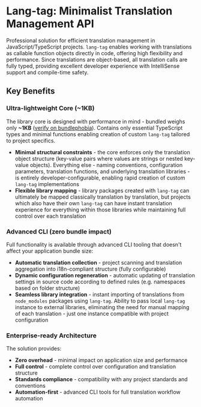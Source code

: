 # Lang-tag: Minimalist Translation Management API

Professional solution for efficient translation management in JavaScript/TypeScript projects. `lang-tag` enables working with translations as callable function objects directly in code, offering high flexibility and performance. Since translations are object-based, all translation calls are fully typed, providing excellent developer experience with IntelliSense support and compile-time safety.

## Key Benefits

### Ultra-lightweight Core (~1KB)

The library core is designed with performance in mind - bundled weighs only **~1KB** ([verify on bundlephobia](https://bundlephobia.com/package/lang-tag)). Contains only essential TypeScript types and minimal functions enabling creation of custom `lang-tag` tailored to project specifics.

- **Minimal structural constraints** - the core enforces only the translation object structure (key-value pairs where values are strings or nested key-value objects). Everything else - naming conventions, configuration parameters, translation functions, and underlying translation libraries - is entirely developer-configurable, enabling rapid creation of custom `lang-tag` implementations
- **Flexible library mapping** - library packages created with `lang-tag` can ultimately be mapped classically translation by translation, but projects which also have their own `lang-tag` can have instant translation experience for everything within those libraries while maintaining full control over each translation

### Advanced CLI (zero bundle impact)

Full functionality is available through advanced CLI tooling that doesn't affect your application bundle size:

- **Automatic translation collection** - project scanning and translation aggregation into i18n-compliant structure (fully configurable)
- **Dynamic configuration regeneration** - automatic updating of translation settings in source code according to defined rules (e.g. namespaces based on folder structure)
- **Seamless library integration** - instant importing of translations from `node_modules` packages using `lang-tag`. Ability to pass local `lang-tag` instance to external libraries, eliminating the need for manual mapping of each translation - just one instance compatible with project configuration

### Enterprise-ready Architecture

The solution provides:
- **Zero overhead** - minimal impact on application size and performance
- **Full control** - complete control over configuration and translation structure
- **Standards compliance** - compatibility with any project standards and conventions
- **Automation-first** - advanced CLI tools for full translation workflow automation